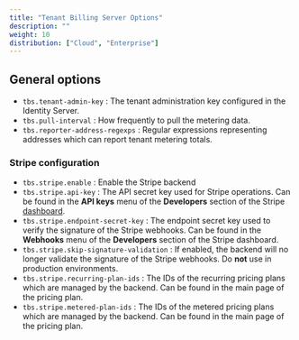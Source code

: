 ```yaml
---
title: "Tenant Billing Server Options"
description: ""
weight: 10
distribution: ["Cloud", "Enterprise"]
---
```


## General options

- `tbs.tenant-admin-key` : The tenant administration key configured in the Identity Server.
- `tbs.pull-interval` : How frequently to pull the metering data.
- `tbs.reporter-address-regexps` : Regular expressions representing addresses which can report tenant metering totals.

### Stripe configuration

- `tbs.stripe.enable` : Enable the Stripe backend
- `tbs.stripe.api-key` : The API secret key used for Stripe operations. Can be found in the **API keys** menu of the **Developers** section of the Stripe [dashboard](https://dashboard.stripe.com/).
- `tbs.stripe.endpoint-secret-key` : The endpoint secret key used to verify the signature of the Stripe webhooks. Can be found in the **Webhooks** menu of the **Developers** section of the Stripe dashboard.
- `tbs.stripe.skip-signature-validation` : If enabled, the backend will no longer validate the signature of the Stripe webhooks. Do **not** use in production environments.
- `tbs.stripe.recurring-plan-ids` : The IDs of the recurring pricing plans which are managed by the backend. Can be found in the main page of the pricing plan.
- `tbs.stripe.metered-plan-ids` : The IDs of the metered pricing plans which are managed by the backend. Can be found in the main page of the pricing plan.
